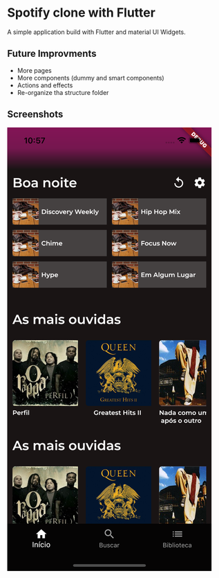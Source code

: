 
# Spotify clone with Flutter

A simple application build with Flutter and material UI Widgets.




## Future Improvments

* More pages
* More components (dummy and smart components)
* Actions and effects
* Re-organize tha structure folder
## Screenshots

![alt text](print_home.png)

